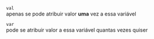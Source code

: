 `val`  
apenas se pode atribuir valor **uma** vez a essa variável   

`var`  
pode se atribuir valor a essa variável quantas vezes quiser  
